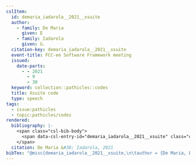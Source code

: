 ```yaml
---
cslItem:
  id: demaria_iadarola__2021__xsuite
  author:
    - family: De Maria
      given: E
    - family: Iadarola
      given: G.
  citation-key: demaria_iadarola__2021__xsuite
  event-title: FCC-ee Software Framework meeting
  issued:
    date-parts:
      - - 2021
        - 9
        - 30
  keyword: collection::pathicles::codes
  title: Xsuite code
  type: speech
tags:
  - issue:pathicles
  - topic:pathicles/codes
rendered:
  bibliography: |-
    <span class="csl-bib-body">
      <span data-csl-entry-id="demaria_iadarola__2021__xsuite" class="csl-entry">De Maria, E., &#38; Iadarola, G. 2021, September 30. <i>Xsuite code</i>. FCC-ee Software Framework meeting.</span>
    </span>
  citation: De Maria &#38; Iadarola, 2021
bibTex: "@misc{demaria_iadarola__2021__xsuite,\n\tauthor = {De Maria, E and Iadarola, G.},\n\tyear = {2021},\n\tmonth = {sep 30},\n\ttitle = {Xsuite code},\n}\n\n"
---
```

